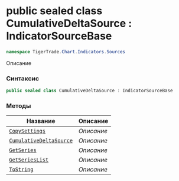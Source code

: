 
# public sealed class CumulativeDeltaSource : IndicatorSourceBase
```csharp
namespace TigerTrade.Chart.Indicators.Sources
```



Описание

### Синтаксис
```csharp
public sealed class CumulativeDeltaSource : IndicatorSourceBase
```


### Методы
| Название | Описание |
| --- | --- |
| [`CopySettings`](./CumulativeDeltaSource.cs/Методы/CopySettings.md) | *Описание* |
| [`CumulativeDeltaSource`](./CumulativeDeltaSource.cs/Методы/CumulativeDeltaSource.md) | *Описание* |
| [`GetSeries`](./CumulativeDeltaSource.cs/Методы/GetSeries.md) | *Описание* |
| [`GetSeriesList`](./CumulativeDeltaSource.cs/Методы/GetSeriesList.md) | *Описание* |
| [`ToString`](./CumulativeDeltaSource.cs/Методы/ToString.md) | *Описание* |



